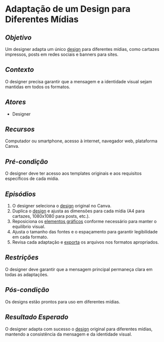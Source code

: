# **Adaptação de um Design para Diferentes Mídias**

## _Objetivo_

Um designer adapta um único [design](../lexico.md#Design) para diferentes mídias, como cartazes impressos, posts em redes sociais e banners para sites.

## _Contexto_

O designer precisa garantir que a mensagem e a identidade visual sejam mantidas em todos os formatos.

## _Atores_

- Designer

## _Recursos_

Computador ou smartphone, acesso à internet, navegador web, plataforma Canva.

## _Pré-condição_

O designer deve ter acesso aos templates originais e aos requisitos específicos de cada mídia.

## _Episódios_

1. O designer seleciona o [design](../lexico.md#Design) original no Canva.
2. Duplica o [design](../lexico.md#Design) e ajusta as dimensões para cada mídia (A4 para cartazes, 1080x1080 para posts, etc.).
3. Reposiciona os [elementos gráficos](../lexico.md#Elementos-Gráficos) conforme necessário para manter o equilíbrio visual.
4. Ajusta o tamanho das fontes e o espaçamento para garantir legibilidade em cada formato.
5. Revisa cada adaptação e [exporta](../lexico.md#Exportação) os arquivos nos formatos apropriados.


## _Restrições_

O designer deve garantir que a mensagem principal permaneça clara em todas as adaptações.

## _Pós-condição_

Os designs estão prontos para uso em diferentes mídias.

## _Resultado Esperado_
O designer adapta com sucesso o [design](../lexico.md#Design) original para diferentes mídias, mantendo a consistência da mensagem e da identidade visual.
